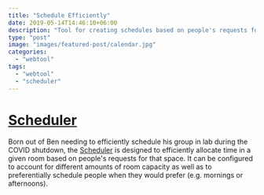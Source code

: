 ```yaml
---
title: "Schedule Efficiently"
date: 2019-05-14T14:46:10+06:00
description: "Tool for creating schedules based on people's requests for time and preferred working hours."
type: "post"
image: "images/featured-post/calendar.jpg"
categories:
  - "webtool"
tags:
  - "webtool"
  - "scheduler"
---
```


# [Scheduler](https://schedule.waldocorp.com/)

Born out of Ben needing to efficiently schedule his group in lab during the COVID shutdown, the [Scheduler](https://schedule.waldocorp.com/) is designed to efficiently allocate time in a given room based on people's requests for that space. It can be configured to account for different amounts of room capacity as well as to preferentially schedule people when they would prefer (e.g. mornings or afternoons).
